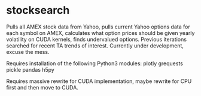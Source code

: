 # stocksearch
Pulls all AMEX stock data from Yahoo, pulls current Yahoo options data for each symbol on AMEX, calculates what option prices should be given yearly volatility on CUDA kernels, finds undervalued options. Previous iterations searched for recent TA trends of interest.
Currently under development, excuse the mess.

Requires installation of the following Python3 modules:
plotly
grequests
pickle
pandas
h5py

Requires massive rewrite for CUDA implementation, maybe rewrite for CPU first and then move to CUDA.
